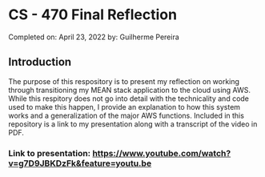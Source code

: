# CS - 470 Final Reflection

Completed on: April 23, 2022 by: Guilherme Pereira

## Introduction

The purpose of this respository is to present my reflection on working through transitioning my MEAN stack application to the cloud using AWS. While this respitory does not go into detail with the technicality and code used to make this happen, I provide an explanation to how this system works and a generalization of the major AWS functions. Included in this repository is a link to my presentation along with a transcript of the video in PDF.

### Link to presentation: https://www.youtube.com/watch?v=g7D9JBKDzFk&feature=youtu.be
